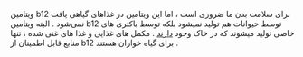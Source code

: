 ویتامین b12 برای سلامت بدن ما ضروری است ، اما این ویتامین در غذاهای گیاهی یافت نمی‌شود . البته ویتامین b12 توسط حیوانات هم تولید نمیشود بلکه توسط باکتری های خاصی تولید میشوند که در خاک وجود [دارند] .
مکمل های غذایی و غذا های غنی شده ، تنها منابع قابل اطمینان از b12 برای گیاه خواران هستند .

[دارند]: https://pubmed.ncbi.nlm.nih.gov/29216732
